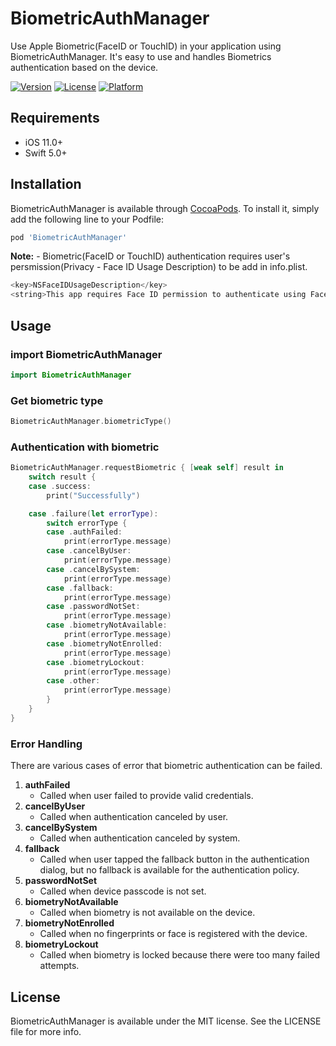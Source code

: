 # BiometricAuthManager
Use Apple Biometric(FaceID or TouchID) in your application using BiometricAuthManager.
It's easy to use and handles Biometrics authentication based on the device.

[![Version](https://img.shields.io/cocoapods/v/BiometricAuthManager.svg?style=flat)](https://cocoapods.org/pods/BiometricAuthManager)
[![License](https://img.shields.io/cocoapods/l/BiometricAuthManager.svg?style=flat)](https://cocoapods.org/pods/BiometricAuthManager)
[![Platform](https://img.shields.io/cocoapods/p/BiometricAuthManager.svg?style=flat)](https://cocoapods.org/pods/BiometricAuthManager)

## Requirements

- iOS 11.0+
- Swift 5.0+

## Installation

BiometricAuthManager is available through [CocoaPods](https://cocoapods.org). To install
it, simply add the following line to your Podfile:

```ruby
pod 'BiometricAuthManager'
```

**Note:** - Biometric(FaceID or TouchID) authentication requires user's persmission(Privacy - Face ID Usage Description) to be add in info.plist.
```swift
<key>NSFaceIDUsageDescription</key>
<string>This app requires Face ID permission to authenticate using Face recognition.</string>
```

## Usage

### import BiometricAuthManager

```swift
import BiometricAuthManager
```

### Get biometric type

```swift
BiometricAuthManager.biometricType()
```
 
### Authentication with biometric

```swift
BiometricAuthManager.requestBiometric { [weak self] result in
    switch result {
    case .success:
        print("Successfully")

    case .failure(let errorType):
        switch errorType {
        case .authFailed:
            print(errorType.message)
        case .cancelByUser:
            print(errorType.message)
        case .cancelBySystem:
            print(errorType.message)
        case .fallback:
            print(errorType.message)
        case .passwordNotSet:
            print(errorType.message)
        case .biometryNotAvailable:
            print(errorType.message)
        case .biometryNotEnrolled:
            print(errorType.message)
        case .biometryLockout:
            print(errorType.message)
        case .other:
            print(errorType.message)
        }
    }
}
```
### Error Handling

There are various cases of error that biometric authentication can be failed.

1. **authFailed**
    - Called when user failed to provide valid credentials.
2. **cancelByUser**
    - Called when authentication canceled by user.
3. **cancelBySystem**
    - Called when authentication canceled by system.
4. **fallback**
    - Called when user tapped the fallback button in the authentication dialog, but no fallback is available for the authentication policy.
5. **passwordNotSet**
    - Called when device passcode is not set.
6. **biometryNotAvailable**
    - Called when biometry is not available on the device.
7. **biometryNotEnrolled**
    - Called when no fingerprints or face is registered with the device.
8. **biometryLockout**
    - Called when biometry is locked because there were too many failed attempts.

## License

BiometricAuthManager is available under the MIT license. See the LICENSE file for more info.
